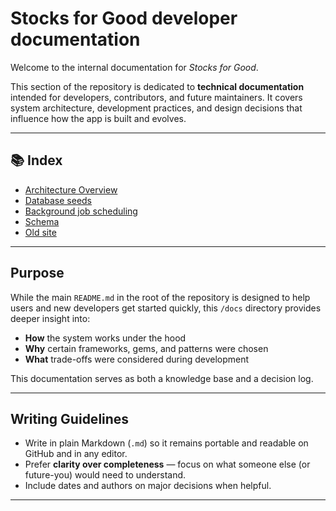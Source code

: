 # Stocks for Good developer documentation

Welcome to the internal documentation for _Stocks for Good_.

This section of the repository is dedicated to **technical documentation**
intended for developers, contributors, and future maintainers. It covers system
architecture, development practices, and design decisions that influence how the
app is built and evolves.

---

## 📚 Index

- [Architecture Overview](architecture/index.md)
- [Database seeds](seeds.md)
- [Background job scheduling](scheduling.md)
- [Schema](schema.md)
- [Old site](old-site/README.md)

---

## Purpose

While the main `README.md` in the root of the repository is designed to help users
and new developers get started quickly, this `/docs` directory provides deeper
insight into:

- **How** the system works under the hood
- **Why** certain frameworks, gems, and patterns were chosen
- **What** trade-offs were considered during development

This documentation serves as both a knowledge base and a decision log.

---

## Writing Guidelines

- Write in plain Markdown (`.md`) so it remains portable and readable on GitHub
and in any editor.
- Prefer **clarity over completeness** — focus on what someone else (or future-you)
would need to understand.
- Include dates and authors on major decisions when helpful.

---
